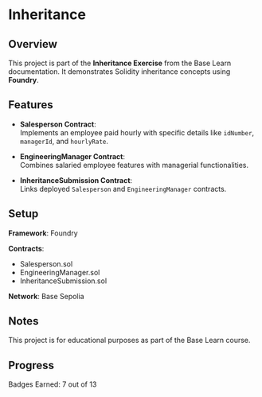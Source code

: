 # Inheritance

## Overview

This project is part of the **Inheritance Exercise** from the Base Learn documentation. It demonstrates Solidity inheritance concepts using **Foundry**.

## Features

- **Salesperson Contract**:  
  Implements an employee paid hourly with specific details like `idNumber`, `managerId`, and `hourlyRate`.

- **EngineeringManager Contract**:  
  Combines salaried employee features with managerial functionalities.

- **InheritanceSubmission Contract**:  
  Links deployed `Salesperson` and `EngineeringManager` contracts.

## Setup

**Framework**: Foundry

**Contracts**:  
- Salesperson.sol  
- EngineeringManager.sol  
- InheritanceSubmission.sol  

**Network**: Base Sepolia

## Notes

This project is for educational purposes as part of the Base Learn course.

## Progress

Badges Earned: 7 out of 13
